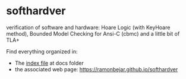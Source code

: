 # softhardver
verification of software and hardware: Hoare Logic (with KeyHoare method), Bounded Model Checking for Ansi-C (cbmc) and a little bit of TLA+


Find everything organized in:
- The [index file](docs/) at docs folder
- the associated web page: https://ramonbejar.github.io/softhardver
